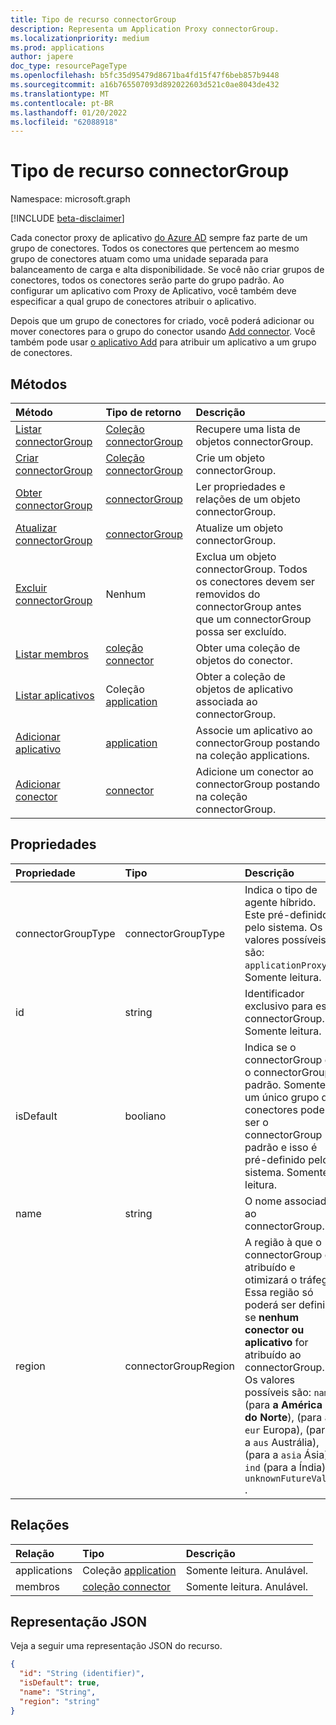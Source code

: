 ```yaml
---
title: Tipo de recurso connectorGroup
description: Representa um Application Proxy connectorGroup.
ms.localizationpriority: medium
ms.prod: applications
author: japere
doc_type: resourcePageType
ms.openlocfilehash: b5fc35d95479d8671ba4fd15f47f6beb857b9448
ms.sourcegitcommit: a16b765507093d892022603d521c0ae8043de432
ms.translationtype: MT
ms.contentlocale: pt-BR
ms.lasthandoff: 01/20/2022
ms.locfileid: "62088918"
---
```

# <a name="connectorgroup-resource-type"></a>Tipo de recurso connectorGroup

Namespace: microsoft.graph

[!INCLUDE [beta-disclaimer](../../includes/beta-disclaimer.md)]

Cada conector proxy de aplicativo [do Azure AD](/azure/active-directory/app-proxy/what-is-application-proxy) sempre faz parte de um grupo de conectores. Todos os conectores que pertencem ao mesmo grupo de conectores atuam como uma unidade separada para balanceamento de carga e alta disponibilidade. Se você não criar grupos de conectores, todos os conectores serão parte do grupo padrão. Ao configurar um aplicativo com Proxy de Aplicativo, você também deve especificar a qual grupo de conectores atribuir o aplicativo.

Depois que um grupo de conectores for criado, você poderá adicionar ou mover conectores para o grupo do conector usando [Add connector](../api/connectorgroup-post-members.md). Você também pode usar [o aplicativo Add](../api/connectorgroup-post-applications.md) para atribuir um aplicativo a um grupo de conectores.

## <a name="methods"></a>Métodos

| Método           | Tipo de retorno    |Descrição|
|:---------------|:--------|:----------|
|[Listar connectorGroup](../api/connectorgroup-list.md) |[Coleção connectorGroup](connectorgroup.md) | Recupere uma lista de objetos connectorGroup. |
|[Criar connectorGroup](../api/connectorgroup-post.md) |[Coleção connectorGroup](connectorgroup.md) | Crie um objeto connectorGroup. |
|[Obter connectorGroup](../api/connectorgroup-get.md) | [connectorGroup](connectorgroup.md) | Ler propriedades e relações de um objeto connectorGroup. |
|[Atualizar connectorGroup](../api/connectorgroup-update.md) | [connectorGroup](connectorgroup.md)| Atualize um objeto connectorGroup. |
|[Excluir connectorGroup](../api/connectorgroup-delete.md) | Nenhum | Exclua um objeto connectorGroup. Todos os conectores devem ser removidos do connectorGroup antes que um connectorGroup possa ser excluído. |
|[Listar membros](../api/connectorgroup-list-members.md) |[coleção connector](connector.md)| Obter uma coleção de objetos do conector. |
|[Listar aplicativos](../api/connectorgroup-list-applications.md) |Coleção [application](application.md)| Obter a coleção de objetos de aplicativo associada ao connectorGroup. |
|[Adicionar aplicativo](../api/connectorgroup-post-applications.md) |[application](application.md)| Associe um aplicativo ao connectorGroup postando na coleção applications. |
|[Adicionar conector](../api/connectorgroup-post-members.md) |[connector](connector.md)| Adicione um conector ao connectorGroup postando na coleção connectorGroup. |

## <a name="properties"></a>Propriedades
| Propriedade     | Tipo   |Descrição|
|:---------------|:--------|:----------|
|connectorGroupType|connectorGroupType| Indica o tipo de agente híbrido. Este pré-definido pelo sistema. Os valores possíveis são: `applicationProxy` . Somente leitura. |
|id|string| Identificador exclusivo para este connectorGroup. Somente leitura. |
|isDefault|booliano| Indica se o connectorGroup é o connectorGroup padrão. Somente um único grupo de conectores pode ser o connectorGroup padrão e isso é pré-definido pelo sistema. Somente leitura. |
|name|string| O nome associado ao connectorGroup. |
|region|connectorGroupRegion| A região à que o connectorGroup é atribuído e otimizará o tráfego. Essa região só poderá ser definida se **nenhum conector ou aplicativo** for atribuído ao connectorGroup. Os valores possíveis são: `nam` (para **a América do Norte**), (para a `eur` Europa), (para a `aus` Austrália), (para a `asia` Ásia), `ind` (para a Índia) e `unknownFutureValue` .|

## <a name="relationships"></a>Relações
| Relação | Tipo   |Descrição|
|:---------------|:--------|:----------|
|applications|Coleção [application](application.md)| Somente leitura. Anulável.|
|membros|[coleção connector](connector.md)| Somente leitura. Anulável.|

## <a name="json-representation"></a>Representação JSON

Veja a seguir uma representação JSON do recurso.

<!-- {
  "blockType": "resource",
  "keyProperty":"id",
  "optionalProperties": [

  ],
  "@odata.type": "microsoft.graph.connectorGroup"
}-->

```json
{
  "id": "String (identifier)",
  "isDefault": true,
  "name": "String",
  "region": "string"
}

```

<!-- uuid: 8fcb5dbc-d5aa-4681-8e31-b001d5168d79
2015-10-25 14:57:30 UTC -->
<!--
{
  "type": "#page.annotation",
  "description": "connectorGroup resource",
  "keywords": "",
  "section": "documentation",
  "tocPath": "",
  "suppressions": []
}
-->
